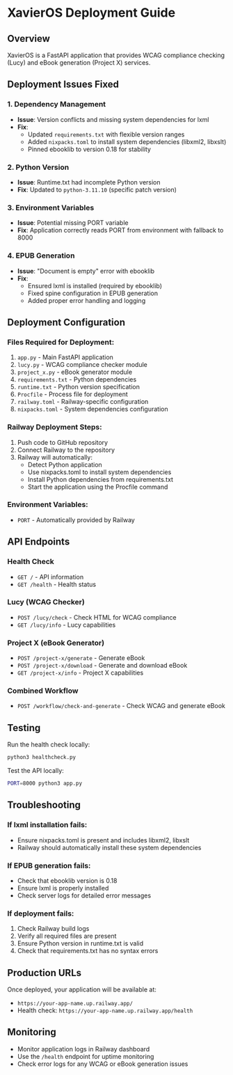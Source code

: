 # XavierOS Deployment Guide

## Overview
XavierOS is a FastAPI application that provides WCAG compliance checking (Lucy) and eBook generation (Project X) services.

## Deployment Issues Fixed

### 1. Dependency Management
- **Issue**: Version conflicts and missing system dependencies for lxml
- **Fix**: 
  - Updated `requirements.txt` with flexible version ranges
  - Added `nixpacks.toml` to install system dependencies (libxml2, libxslt)
  - Pinned ebooklib to version 0.18 for stability

### 2. Python Version
- **Issue**: Runtime.txt had incomplete Python version
- **Fix**: Updated to `python-3.11.10` (specific patch version)

### 3. Environment Variables
- **Issue**: Potential missing PORT variable
- **Fix**: Application correctly reads PORT from environment with fallback to 8000

### 4. EPUB Generation
- **Issue**: "Document is empty" error with ebooklib
- **Fix**: 
  - Ensured lxml is installed (required by ebooklib)
  - Fixed spine configuration in EPUB generation
  - Added proper error handling and logging

## Deployment Configuration

### Files Required for Deployment:
1. `app.py` - Main FastAPI application
2. `lucy.py` - WCAG compliance checker module
3. `project_x.py` - eBook generator module
4. `requirements.txt` - Python dependencies
5. `runtime.txt` - Python version specification
6. `Procfile` - Process file for deployment
7. `railway.toml` - Railway-specific configuration
8. `nixpacks.toml` - System dependencies configuration

### Railway Deployment Steps:
1. Push code to GitHub repository
2. Connect Railway to the repository
3. Railway will automatically:
   - Detect Python application
   - Use nixpacks.toml to install system dependencies
   - Install Python dependencies from requirements.txt
   - Start the application using the Procfile command

### Environment Variables:
- `PORT` - Automatically provided by Railway

## API Endpoints

### Health Check
- `GET /` - API information
- `GET /health` - Health status

### Lucy (WCAG Checker)
- `POST /lucy/check` - Check HTML for WCAG compliance
- `GET /lucy/info` - Lucy capabilities

### Project X (eBook Generator)
- `POST /project-x/generate` - Generate eBook
- `POST /project-x/download` - Generate and download eBook
- `GET /project-x/info` - Project X capabilities

### Combined Workflow
- `POST /workflow/check-and-generate` - Check WCAG and generate eBook

## Testing

Run the health check locally:
```bash
python3 healthcheck.py
```

Test the API locally:
```bash
PORT=8000 python3 app.py
```

## Troubleshooting

### If lxml installation fails:
- Ensure nixpacks.toml is present and includes libxml2, libxslt
- Railway should automatically install these system dependencies

### If EPUB generation fails:
- Check that ebooklib version is 0.18
- Ensure lxml is properly installed
- Check server logs for detailed error messages

### If deployment fails:
1. Check Railway build logs
2. Verify all required files are present
3. Ensure Python version in runtime.txt is valid
4. Check that requirements.txt has no syntax errors

## Production URLs
Once deployed, your application will be available at:
- `https://your-app-name.up.railway.app/`
- Health check: `https://your-app-name.up.railway.app/health`

## Monitoring
- Monitor application logs in Railway dashboard
- Use the `/health` endpoint for uptime monitoring
- Check error logs for any WCAG or eBook generation issues